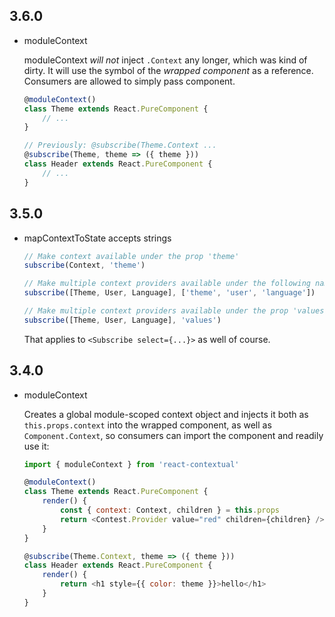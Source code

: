## 3.6.0

* moduleContext

    moduleContext *will not* inject `.Context` any longer, which was kind of dirty. It will use the symbol of the *wrapped component* as a reference. Consumers are allowed to simply pass component.

    ```js
    @moduleContext()
    class Theme extends React.PureComponent {
        // ...
    }

    // Previously: @subscribe(Theme.Context ...
    @subscribe(Theme, theme => ({ theme }))
    class Header extends React.PureComponent {
        // ...
    }
    ```

## 3.5.0

* mapContextToState accepts strings

    ```js
    // Make context available under the prop 'theme'
    subscribe(Context, 'theme')

    // Make multiple context providers available under the following names in their respective order
    subscribe([Theme, User, Language], ['theme', 'user', 'language'])
    
    // Make multiple context providers available under the prop 'values'
    subscribe([Theme, User, Language], 'values')
    ```

    That applies to `<Subscribe select={...}>` as well of course.

## 3.4.0

* moduleContext

    Creates a global module-scoped context object and injects it both as `this.props.context` into the wrapped component, as well as `Component.Context`, so consumers can import the component and readily use it:

    ```js
    import { moduleContext } from 'react-contextual'

    @moduleContext()
    class Theme extends React.PureComponent {
        render() {
            const { context: Context, children } = this.props
            return <Contest.Provider value="red" children={children} />
        } 
    }

    @subscribe(Theme.Context, theme => ({ theme }))
    class Header extends React.PureComponent {
        render() {
            return <h1 style={{ color: theme }}>hello</h1>
        }
    }
    ```
